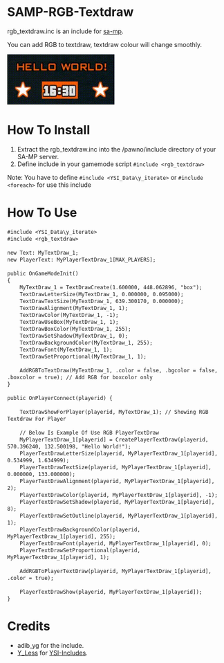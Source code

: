 # SAMP-RGB-Textdraw
rgb_textdraw.inc is an include for [sa-mp](//sa-mp.com/).

You can add RGB to textdraw, textdraw colour will change smoothly.

![Alt Text](gif_rgb_textdraw.gif)

# How To Install
1. Extract the rgb_textdraw.inc into the /pawno/include directory of your SA-MP server.
2. Define include in your gamemode script `#include <rgb_textdraw>`

Note: You have to define `#include <YSI_Data\y_iterate>` or `#include <foreach>` for use this include

# How To Use
```pawn
#include <YSI_Data\y_iterate>
#include <rgb_textdraw>

new Text: MyTextDraw_1;
new PlayerText: MyPlayerTextDraw_1[MAX_PLAYERS];

public OnGameModeInit() 
{
	MyTextDraw_1 = TextDrawCreate(1.600000, 448.062896, "box");
	TextDrawLetterSize(MyTextDraw_1, 0.000000, 0.095000);
	TextDrawTextSize(MyTextDraw_1, 639.300170, 0.000000);
	TextDrawAlignment(MyTextDraw_1, 1);
	TextDrawColor(MyTextDraw_1, -1);
	TextDrawUseBox(MyTextDraw_1, 1);
	TextDrawBoxColor(MyTextDraw_1, 255);
	TextDrawSetShadow(MyTextDraw_1, 0);
	TextDrawBackgroundColor(MyTextDraw_1, 255);
	TextDrawFont(MyTextDraw_1, 1);
	TextDrawSetProportional(MyTextDraw_1, 1);

	AddRGBToTextDraw(MyTextDraw_1, .color = false, .bgcolor = false, .boxcolor = true); // Add RGB for boxcolor only
}

public OnPlayerConnect(playerid) {
	
	TextDrawShowForPlayer(playerid, MyTextDraw_1); // Showing RGB Textdraw For Player
	
	// Below Is Example Of Use RGB PlayerTextDraw
	MyPlayerTextDraw_1[playerid] = CreatePlayerTextDraw(playerid, 570.396240, 132.500198, "Hello World!");
	PlayerTextDrawLetterSize(playerid, MyPlayerTextDraw_1[playerid], 0.534999, 1.634999);
	PlayerTextDrawTextSize(playerid, MyPlayerTextDraw_1[playerid], 0.000000, 133.000000);
	PlayerTextDrawAlignment(playerid, MyPlayerTextDraw_1[playerid], 2);
	PlayerTextDrawColor(playerid, MyPlayerTextDraw_1[playerid], -1);
	PlayerTextDrawSetShadow(playerid, MyPlayerTextDraw_1[playerid], 8);
	PlayerTextDrawSetOutline(playerid, MyPlayerTextDraw_1[playerid], 1);
	PlayerTextDrawBackgroundColor(playerid, MyPlayerTextDraw_1[playerid], 255);
	PlayerTextDrawFont(playerid, MyPlayerTextDraw_1[playerid], 0);
	PlayerTextDrawSetProportional(playerid, MyPlayerTextDraw_1[playerid], 1);
	
	AddRGBToPlayerTextDraw(playerid, MyPlayerTextDraw_1[playerid], .color = true);
	
	PlayerTextDrawShow(playerid, MyPlayerTextDraw_1[playerid]);
}
```

# Credits
* adib_yg for the include.
* [Y_Less](//github.com/Y-Less/) for [YSI-Includes](https://github.com/pawn-lang/YSI-Includes).
